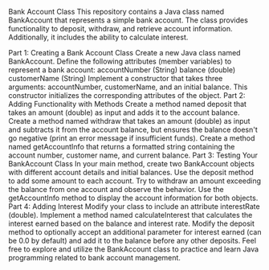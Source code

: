 Bank Account Class
This repository contains a Java class named BankAccount that represents a simple bank account. The class provides functionality to deposit, withdraw, and retrieve account information. Additionally, it includes the ability to calculate interest.

Part 1: Creating a Bank Account Class
Create a new Java class named BankAccount.
Define the following attributes (member variables) to represent a bank account:
accountNumber (String)
balance (double)
customerName (String)
Implement a constructor that takes three arguments: accountNumber, customerName, and an initial balance. This constructor initializes the corresponding attributes of the object.
Part 2: Adding Functionality with Methods
Create a method named deposit that takes an amount (double) as input and adds it to the account balance.
Create a method named withdraw that takes an amount (double) as input and subtracts it from the account balance, but ensures the balance doesn't go negative (print an error message if insufficient funds).
Create a method named getAccountInfo that returns a formatted string containing the account number, customer name, and current balance.
Part 3: Testing Your BankAccount Class
In your main method, create two BankAccount objects with different account details and initial balances.
Use the deposit method to add some amount to each account.
Try to withdraw an amount exceeding the balance from one account and observe the behavior.
Use the getAccountInfo method to display the account information for both objects.
Part 4: Adding Interest
Modify your class to include an attribute interestRate (double).
Implement a method named calculateInterest that calculates the interest earned based on the balance and interest rate.
Modify the deposit method to optionally accept an additional parameter for interest earned (can be 0.0 by default) and add it to the balance before any other deposits.
Feel free to explore and utilize the BankAccount class to practice and learn Java programming related to bank account management.
